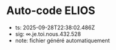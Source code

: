 # Auto-code ELIOS
- ts: 2025-09-28T22:38:02.486Z
- sig: ∞.je.toi.nous.432.528
- note: fichier généré automatiquement